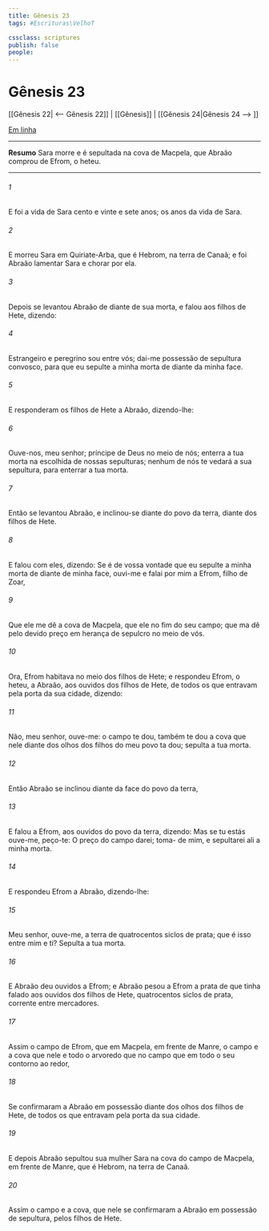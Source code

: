 ```yaml
---
title: Gênesis 23
tags: #Escrituras\VelhoT

cssclass: scriptures
publish: false
people:
---
```


# Gênesis 23
[[Gênesis 22| <-- Gênesis 22]] | [[Gênesis]] | [[Gênesis 24|Gênesis 24 --> ]]

[Em linha](https://churchofjesuschrist.org/study/scriptures/ot/gen/23?lang=por)

---
__Resumo__
Sara morre e é sepultada na cova de Macpela, que Abraão comprou de Efrom, o heteu.

---
###### 1 
E foi a vida de Sara cento e vinte e sete anos;  os anos da vida de Sara.

###### 2 
E morreu Sara em Quiriate-Arba, que é Hebrom, na terra de Canaã; e foi Abraão lamentar Sara e chorar por ela.

###### 3 
Depois se levantou Abraão de diante de sua morta, e falou aos filhos de Hete, dizendo:

###### 4 
Estrangeiro e peregrino sou entre vós; dai-me possessão de sepultura convosco, para que eu sepulte a minha morta de diante da minha face.

###### 5 
E responderam os filhos de Hete a Abraão, dizendo-lhe:

###### 6 
Ouve-nos, meu senhor; príncipe de Deus  no meio de nós; enterra a tua morta na  escolhida de nossas sepulturas; nenhum de nós te vedará a sua sepultura, para enterrar a tua morta.

###### 7 
Então se levantou Abraão, e inclinou-se diante do povo da terra, diante dos filhos de Hete.

###### 8 
E falou com eles, dizendo: Se é de vossa vontade que eu sepulte a minha morta de diante de minha face, ouvi-me e falai por mim a Efrom, filho de Zoar,

###### 9 
Que ele me dê a cova de Macpela, que ele  no fim do seu campo; que ma dê pelo devido preço em herança de sepulcro no meio de vós.

###### 10 
Ora, Efrom habitava no meio dos filhos de Hete; e respondeu Efrom, o heteu, a Abraão, aos ouvidos dos filhos de Hete, de todos os que entravam pela porta da sua cidade, dizendo:

###### 11 
Não, meu senhor, ouve-me: o campo te dou, também te dou a cova que nele  diante dos olhos dos filhos do meu povo ta dou; sepulta a tua morta.

###### 12 
Então Abraão se inclinou diante da face do povo da terra,

###### 13 
E falou a Efrom, aos ouvidos do povo da terra, dizendo: Mas se tu estás  ouve-me, peço-te: O preço do campo darei; toma- de mim, e sepultarei ali a minha morta.

###### 14 
E respondeu Efrom a Abraão, dizendo-lhe:

###### 15 
Meu senhor, ouve-me, a terra  de quatrocentos siclos de prata; que é isso entre mim e ti? Sepulta a tua morta.

###### 16 
E Abraão deu ouvidos a Efrom; e Abraão pesou a Efrom a prata de que tinha falado aos ouvidos dos filhos de Hete, quatrocentos siclos de prata, corrente entre mercadores.

###### 17 
Assim o campo de Efrom, que  em Macpela, em frente de Manre, o campo e a cova que nele  e todo o arvoredo que no campo  que  em todo o seu contorno ao redor,

###### 18 
Se confirmaram a Abraão em possessão diante dos olhos dos filhos de Hete, de todos os que entravam pela porta da sua cidade.

###### 19 
E depois Abraão sepultou sua mulher Sara na cova do campo de Macpela, em frente de Manre, que é Hebrom, na terra de Canaã.

###### 20 
Assim o campo e a cova, que nele  se confirmaram a Abraão em possessão de sepultura, pelos filhos de Hete.

